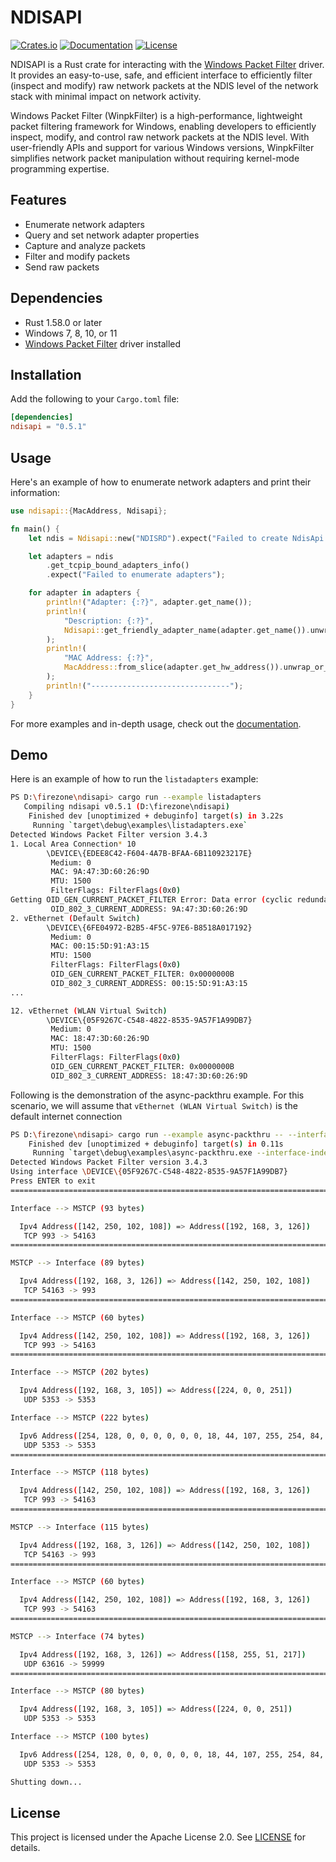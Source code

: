 # NDISAPI

[![Crates.io](https://img.shields.io/crates/v/ndisapi.svg)](https://crates.io/crates/ndisapi)
[![Documentation](https://docs.rs/ndisapi/badge.svg)](https://docs.rs/ndisapi)
[![License](https://img.shields.io/crates/l/ndisapi)](https://github.com/wiresock/ndisapi/blob/main/LICENSE)

NDISAPI is a Rust crate for interacting with the [Windows Packet Filter](https://www.ntkernel.com/windows-packet-filter/) driver. It provides an easy-to-use, safe, and efficient interface to efficiently filter (inspect and modify) raw network packets at the NDIS level of the network stack with minimal impact on network activity.

Windows Packet Filter (WinpkFilter) is a high-performance, lightweight packet filtering framework for Windows, enabling developers to efficiently inspect, modify, and control raw network packets at the NDIS level. With user-friendly APIs and support for various Windows versions, WinpkFilter simplifies network packet manipulation without requiring kernel-mode programming expertise.

## Features

- Enumerate network adapters
- Query and set network adapter properties
- Capture and analyze packets
- Filter and modify packets
- Send raw packets

## Dependencies

- Rust 1.58.0 or later
- Windows 7, 8, 10, or 11
- [Windows Packet Filter](https://github.com/wiresock/ndisapi/releases) driver installed

## Installation

Add the following to your `Cargo.toml` file:

```toml
[dependencies]
ndisapi = "0.5.1"
```

## Usage

Here's an example of how to enumerate network adapters and print their information:

```rust
use ndisapi::{MacAddress, Ndisapi};

fn main() {
    let ndis = Ndisapi::new("NDISRD").expect("Failed to create NdisApi instance");

    let adapters = ndis
        .get_tcpip_bound_adapters_info()
        .expect("Failed to enumerate adapters");

    for adapter in adapters {
        println!("Adapter: {:?}", adapter.get_name());
        println!(
            "Description: {:?}",
            Ndisapi::get_friendly_adapter_name(adapter.get_name()).unwrap_or("Unknown".to_string())
        );
        println!(
            "MAC Address: {:?}",
            MacAddress::from_slice(adapter.get_hw_address()).unwrap_or_default()
        );
        println!("-------------------------------");
    }
}
```

For more examples and in-depth usage, check out the [documentation](https://docs.rs/ndisapi).

## Demo

Here is an example of how to run the `listadapters` example:

```bash
PS D:\firezone\ndisapi> cargo run --example listadapters
   Compiling ndisapi v0.5.1 (D:\firezone\ndisapi)
    Finished dev [unoptimized + debuginfo] target(s) in 3.22s
     Running `target\debug\examples\listadapters.exe`
Detected Windows Packet Filter version 3.4.3
1. Local Area Connection* 10
        \DEVICE\{EDEE8C42-F604-4A7B-BFAA-6B110923217E}
         Medium: 0
         MAC: 9A:47:3D:60:26:9D
         MTU: 1500
         FilterFlags: FilterFlags(0x0)
Getting OID_GEN_CURRENT_PACKET_FILTER Error: Data error (cyclic redundancy check).
         OID_802_3_CURRENT_ADDRESS: 9A:47:3D:60:26:9D
2. vEthernet (Default Switch)
        \DEVICE\{6FE04972-B2B5-4F5C-97E6-B8518A017192}
         Medium: 0
         MAC: 00:15:5D:91:A3:15
         MTU: 1500
         FilterFlags: FilterFlags(0x0)
         OID_GEN_CURRENT_PACKET_FILTER: 0x0000000B
         OID_802_3_CURRENT_ADDRESS: 00:15:5D:91:A3:15
...

12. vEthernet (WLAN Virtual Switch)
        \DEVICE\{05F9267C-C548-4822-8535-9A57F1A99DB7}
         Medium: 0
         MAC: 18:47:3D:60:26:9D
         MTU: 1500
         FilterFlags: FilterFlags(0x0)
         OID_GEN_CURRENT_PACKET_FILTER: 0x0000000B
         OID_802_3_CURRENT_ADDRESS: 18:47:3D:60:26:9D

```

Following is the demonstration of the async-packthru example. For this scenario, we will assume that `vEthernet (WLAN Virtual Switch)` is the default internet connection

```bash
PS D:\firezone\ndisapi> cargo run --example async-packthru -- --interface-index 12
    Finished dev [unoptimized + debuginfo] target(s) in 0.11s
     Running `target\debug\examples\async-packthru.exe --interface-index 12`
Detected Windows Packet Filter version 3.4.3
Using interface \DEVICE\{05F9267C-C548-4822-8535-9A57F1A99DB7}
Press ENTER to exit
=======================================================================================================

Interface --> MSTCP (93 bytes)

  Ipv4 Address([142, 250, 102, 108]) => Address([192, 168, 3, 126])
   TCP 993 -> 54163
=======================================================================================================

MSTCP --> Interface (89 bytes)

  Ipv4 Address([192, 168, 3, 126]) => Address([142, 250, 102, 108])
   TCP 54163 -> 993
=======================================================================================================

Interface --> MSTCP (60 bytes)

  Ipv4 Address([142, 250, 102, 108]) => Address([192, 168, 3, 126])
   TCP 993 -> 54163
=======================================================================================================

Interface --> MSTCP (202 bytes)

  Ipv4 Address([192, 168, 3, 105]) => Address([224, 0, 0, 251])
   UDP 5353 -> 5353

Interface --> MSTCP (222 bytes)

  Ipv6 Address([254, 128, 0, 0, 0, 0, 0, 0, 18, 44, 107, 255, 254, 84, 37, 126]) => Address([255, 2, 0, 0, 0, 0, 0, 0, 0, 0, 0, 0, 0, 0, 0, 251])
   UDP 5353 -> 5353
=======================================================================================================

Interface --> MSTCP (118 bytes)

  Ipv4 Address([142, 250, 102, 108]) => Address([192, 168, 3, 126])
   TCP 993 -> 54163
=======================================================================================================

MSTCP --> Interface (115 bytes)

  Ipv4 Address([192, 168, 3, 126]) => Address([142, 250, 102, 108])
   TCP 54163 -> 993
=======================================================================================================

Interface --> MSTCP (60 bytes)

  Ipv4 Address([142, 250, 102, 108]) => Address([192, 168, 3, 126])
   TCP 993 -> 54163
=======================================================================================================

MSTCP --> Interface (74 bytes)

  Ipv4 Address([192, 168, 3, 126]) => Address([158, 255, 51, 217])
   UDP 63616 -> 59999
=======================================================================================================

Interface --> MSTCP (80 bytes)

  Ipv4 Address([192, 168, 3, 105]) => Address([224, 0, 0, 251])
   UDP 5353 -> 5353

Interface --> MSTCP (100 bytes)

  Ipv6 Address([254, 128, 0, 0, 0, 0, 0, 0, 18, 44, 107, 255, 254, 84, 37, 126]) => Address([255, 2, 0, 0, 0, 0, 0, 0, 0, 0, 0, 0, 0, 0, 0, 251])
   UDP 5353 -> 5353

Shutting down...
```

## License

This project is licensed under the Apache License 2.0. See [LICENSE](https://github.com/wiresock/ndisapi/blob/main/LICENSE) for details.

